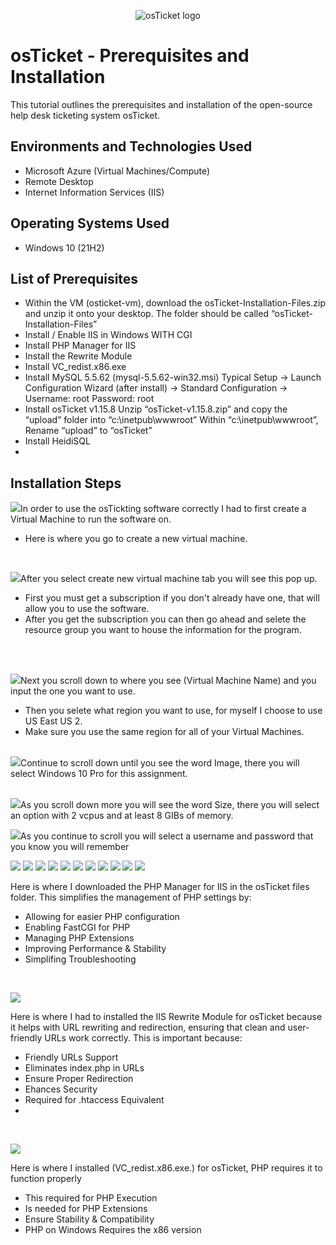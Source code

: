 <p align="center">
<img src="https://i.imgur.com/Clzj7Xs.png" alt="osTicket logo"/>
</p>

<h1>osTicket - Prerequisites and Installation</h1>
This tutorial outlines the prerequisites and installation of the open-source help desk ticketing system osTicket.<br />



<h2>Environments and Technologies Used</h2>

- Microsoft Azure (Virtual Machines/Compute)
- Remote Desktop
- Internet Information Services (IIS)

<h2>Operating Systems Used </h2>

- Windows 10</b> (21H2)

<h2>List of Prerequisites</h2>

- Within the VM (osticket-vm), download the osTicket-Installation-Files.zip and unzip it onto your desktop. The folder should be called “osTicket-Installation-Files”
- Install / Enable IIS in Windows WITH CGI
- Install PHP Manager for IIS  
- Install the Rewrite Module
- Install VC_redist.x86.exe
- Install MySQL 5.5.62 (mysql-5.5.62-win32.msi)
    Typical Setup ->
    Launch Configuration Wizard (after install) ->
    Standard Configuration ->
    Username: root
    Password: root
- Install osTicket v1.15.8
    Unzip “osTicket-v1.15.8.zip” and copy the “upload” folder into “c:\inetpub\wwwroot”
    Within “c:\inetpub\wwwroot”, Rename “upload” to “osTicket”
- Install HeidiSQL
- 




<h2>Installation Steps</h2>
<p>
 </p>
<p>   
<img src="https://github.com/user-attachments/assets/678eb6e0-9f65-4b2d-8b8b-49dce18ef174"

In order to use the osTickting software correctly I had to first create a Virtual Machine to run the software on.
- Here is where you go to create a new virtual machine.
</p>
<br />
  
</p>
<img src="https://github.com/user-attachments/assets/19a37a98-264a-4fdd-be46-35b62b10d1c7"

After you select create new virtual machine tab you will see this pop up.
- First you must get a subscription if you don't already have one, that will allow you to use the software.
- After you get the subscription you can then go ahead and selete the resource group you want to house the information for the program.
  

</p>
<br />
</p>
<br />
<img src="https://github.com/user-attachments/assets/78eb5a07-e11b-471f-9693-6bb71549f3a9"

Next you scroll down to where you see (Virtual Machine Name) and you input the one you want to use.
- Then you selete what region you want to use, for myself I choose to use US East US 2.
- Make sure you use the same region for all of your Virtual Machines.
  

  
</p>
<br />
<img src="https://github.com/user-attachments/assets/95cc715a-ebb1-4d0f-a158-cd5af6b11fe9"

 Continue to scroll down until you see the word Image, there you will select Windows 10 Pro for this assignment.
    

</p>
<br />
<img src="https://github.com/user-attachments/assets/82eb6261-1f04-4116-b301-ee35d367327b"

As you scroll down more you will see the word Size, there you will select an option with 2 vcpus and at least 8 GIBs of memory.
    
</p>
<img src="https://github.com/user-attachments/assets/5271ccd3-5611-40b9-90fd-9491c9af8b26"

As you continue to scroll you will select a username and password that you know you will remember
    
</p>
<img src="https://github.com/user-attachments/assets/fb48c695-dfb1-471c-83b8-13c261f22c42"
    </p>
<img src="https://github.com/user-attachments/assets/2fb94f44-ba23-403c-a4a6-9b233171458d"
    </p>
<img src="https://github.com/user-attachments/assets/2d0621d5-1afa-40a3-97e5-fcd33e01fb9c"
    </p>
<img src="https://github.com/user-attachments/assets/8f6871f9-945f-4ed2-96c2-55b040c44d29"
    </p>
<img src="https://github.com/user-attachments/assets/3987d823-e439-4d0d-b817-5abf93afdc16"
    </p>
<img src="https://github.com/user-attachments/assets/fef62c2b-de09-4e3e-8427-111297ffd0e7"
    </p>
<img src="https://github.com/user-attachments/assets/7679708b-63b6-4a8c-87d0-565731cda7a6"
    </p>
<img src="https://github.com/user-attachments/assets/2bef8145-6d74-4219-8d6e-fbb6ad99b573"
    </p>
<img src="https://github.com/user-attachments/assets/747ca5d2-efc4-4474-bc1e-90367d7282ef"
    </p>
<img src="https://github.com/user-attachments/assets/e4f15331-1797-42a9-83f0-2a42d16b915b"


    











<p>
<img src="https://github.com/user-attachments/assets/993bfea5-f7d0-46f4-b26c-af57234f1046"
</p>
<p>

Here is where I downloaded the PHP Manager for IIS in the osTicket files folder. This simplifies the management of PHP settings by:
- Allowing for easier PHP configuration
- Enabling FastCGI for PHP
- Managing PHP Extensions
- Improving Performance & Stability
- Simplifing Troubleshooting

</p>
<br />

<p>
<img src="https://github.com/user-attachments/assets/2b144e00-0007-4853-9783-ccaeb3b3a98c"
</p>
<p>

Here is where I had to installed the IIS Rewrite Module for osTicket because it helps with URL rewriting and redirection, ensuring that clean and user-friendly URLs work correctly. This is important because:
- Friendly URLs Support
- Eliminates index.php in URLs
- Ensure Proper Redirection
- Ehances Security
- Required for .htaccess Equivalent
- 

</p>
<br />

<p>
<img src="https://github.com/user-attachments/assets/1a881620-58a5-48a3-9b97-a13e6b5284eb"

</p>
<p>

    
Here is where I installed  (VC_redist.x86.exe.) for osTicket, PHP requires it to function properly
- This required for PHP Execution
- Is needed for PHP Extensions
- Ensure Stability & Compatibility
- PHP on Windows Requires the x86 version

</p>
<br />
